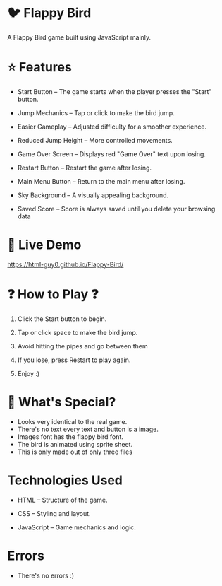 # 🐦 Flappy Bird

A Flappy Bird game built using JavaScript mainly.

# ⭐ Features

- Start Button – The game starts when the player presses the "Start" button.

-  Jump Mechanics – Tap or click to make the bird jump.

-  Easier Gameplay – Adjusted difficulty for a smoother experience.

-  Reduced Jump Height – More controlled movements.

-  Game Over Screen – Displays red "Game Over" text upon losing.

-  Restart Button – Restart the game after losing.

-  Main Menu Button – Return to the main menu after losing. 

-  Sky Background – A visually appealing background.

-  Saved Score – Score is always saved until you delete your browsing data


# 🔴 Live Demo

https://html-guy0.github.io/Flappy-Bird/

 # ❓ How to Play ❓

1. Click the Start button to begin.


2. Tap or click space to make the bird jump.


3. Avoid hitting the pipes and go between them


4. If you lose, press Restart to play again.

  
5. Enjoy :) 
   
# 🌟 What's Special?

- Looks very identical to the real game.
- There's no text every text and button is a image.
- Images font has the flappy bird font.
- The bird is animated using sprite sheet.
- This is only made out of only three files

# Technologies Used

- HTML – Structure of the game.

- CSS – Styling and layout.

- JavaScript – Game mechanics and logic.

# Errors

- There's no errors :)
 

